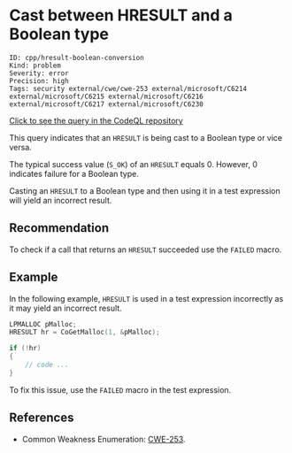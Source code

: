 # Cast between HRESULT and a Boolean type

```
ID: cpp/hresult-boolean-conversion
Kind: problem
Severity: error
Precision: high
Tags: security external/cwe/cwe-253 external/microsoft/C6214 external/microsoft/C6215 external/microsoft/C6216 external/microsoft/C6217 external/microsoft/C6230

```
[Click to see the query in the CodeQL repository](https://github.com/github/codeql/tree/main/cpp/ql/src/Security/CWE/CWE-253/HResultBooleanConversion.ql)

This query indicates that an `HRESULT` is being cast to a Boolean type or vice versa.

The typical success value (`S_OK`) of an `HRESULT` equals 0. However, 0 indicates failure for a Boolean type.

Casting an `HRESULT` to a Boolean type and then using it in a test expression will yield an incorrect result.


## Recommendation
To check if a call that returns an `HRESULT` succeeded use the `FAILED` macro.


## Example
In the following example, `HRESULT` is used in a test expression incorrectly as it may yield an incorrect result.


```cpp
LPMALLOC pMalloc;
HRESULT hr = CoGetMalloc(1, &pMalloc);

if (!hr)
{
    // code ...
}

```
To fix this issue, use the `FAILED` macro in the test expression.


## References
* Common Weakness Enumeration: [CWE-253](https://cwe.mitre.org/data/definitions/253.html).